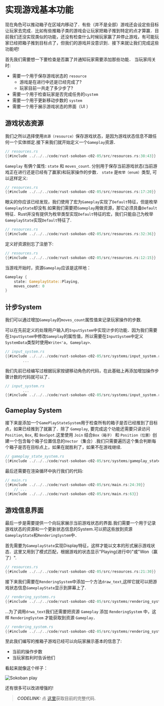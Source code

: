 # 实现游戏基本功能

现在角色可以推动箱子在区域内移动了．有些（并不是全部）游戏还会设定些目标让玩家去完成．比如有些推箱子类的游戏会让玩家把箱子推到特定的点才算赢．目前我们还没实现类似的功能，还没有检查什么时候玩家赢了并停止游戏，有可能玩家已经把箱子推到目标点了，但我们的游戏并没意识到．接下来就让我们完成这些功能吧!

首先我们需要想一下要检查是否赢了并通知玩家需要添加那些功能．
当玩家闯关时:

- 需要一个用于保存游戏状态的 `resource` 
    - 游戏是在进行中还是已经完成了?
    - 玩家目前一共走了多少步了?
- 需要一个用于检查玩家是否完成任务的`system` 
- 需要一个用于更新移动步数的 `system` 
- 需要一个用于展示游戏状态的界面（UI ）

## 游戏状态资源

我们之所以选择使用`资源（resource）`保存游戏状态，是因为游戏状态信息不跟任何一个实体绑定.接下来我们就开始定义一个`Gameplay`资源．

```rust
// resources.rs
{{#include ../../../code/rust-sokoban-c02-05/src/resources.rs:38:43}}
```

`Gameplay` 有俩个属性: `state` 和 `moves_count`. 分别用于保存当前游戏状态(当前游戏正在进行还是已经有了赢家)和玩家操作的步数． `state` 是`枚举（enum）`类型, 可以这样定义:

```rust
// resources.rs
{{#include ../../../code/rust-sokoban-c02-05/src/resources.rs:17:20}}
```

眼尖的你应该已经发现，我们使用了宏为`Gameplay`实现了`Default`特征，但是枚举`GameplayState`却没有.如果我们需要把`Gameplay`用做资源，那它必须具备`Default`特征．Rust并没有提供为枚举类型实现`Default`特征的宏，我们只能自己为枚举`GameplayState`实现`Default`特征了.

```rust
// resources.rs
{{#include ../../../code/rust-sokoban-c02-05/src/resources.rs:32:36}}
```

定义好资源别忘了注册下:

```rust
// resources.rs
{{#include ../../../code/rust-sokoban-c02-05/src/resources.rs:12:15}}
```

当游戏开始时，资源`Gameplay`应该是这样地：

```rust
Gameplay {
    state: GameplayState::Playing,
    moves_count: 0
}
```

## 计步System

我们可以通过增加`Gameplay`的`moves_count`属性值来记录玩家操作的步数.

可以在先前定义的处理用户输入的`InputSystem`中实现计步的功能．因为我们需要在`InputSystem`中修改`Gameplay`的属性值，所以需要在`InputSystem`中定义`SystemData`类型时使用`Write<'a, Gameplay>`.

```rust
// input_system.rs
{{#include ../../../code/rust-sokoban-c02-05/src/systems/input_system.rs:0:25}}
        ...
```

我们先前已经编写过根据玩家按键移动角色的代码，在此基础上再添加增加操作步骤计数的代码就可以了．

```rust
// input_system.rs
        ...
{{#include ../../../code/rust-sokoban-c02-05/src/systems/input_system.rs:83:105}}
```

## Gameplay System

接下来是添加一个`GamePlayStateSystem`用于检查所有的箱子是否已经推到了目标点，如果已经推到了就赢了．除了 `Gameplay`, 要完成这个功能还需要只读访问`Position`, `Box`, 和 `BoxSpot`.这里使用 `Join`  结合`Box（箱子）` 和 `Position（位置）`创建一个包含每个箱子位置信息的`Vector`（集合）.我们只需要遍历这个集合判断每个箱子是否在目标点上，如果在就胜利了，如果不在游戏继续.

```rust
// gameplay_state_system.rs
{{#include ../../../code/rust-sokoban-c02-05/src/systems/gameplay_state_system.rs::}}
```

最后还需要在渲染循环中执行我们的代码:

```rust
// main.rs
{{#include ../../../code/rust-sokoban-c02-05/src/main.rs:24:39}}
    // ...
{{#include ../../../code/rust-sokoban-c02-05/src/main.rs:63}}
```


## 游戏信息界面

最后一步是需要提供一个向玩家展示当前游戏状态的界面.我们需要一个用于记录游戏状态的资源和一个更新状态信息的System.可以把这些放到资源`GameplayState`和`RenderingSystem`中．

首先需要为`GameplayState`实现Display特征，这样才能以文本的形式展示游戏状态．这里又用到了模式匹配，根据游戏的状态显示"Playing(进行中)"或"Won（赢了）".

```rust
// resources.rs
{{#include ../../../code/rust-sokoban-c02-05/src/resources.rs:21:30}}
```

接下来我们需要在`RenderingSystem`中添加一个方法`draw_text`,这样它就可以把游戏状态信息`GameplayState`显示到屏幕上了.

```rust
// rendering_systems.rs
{{#include ../../../code/rust-sokoban-c02-05/src/systems/rendering_system.rs:16:32}}
```

...为了调用`drwa_text`我们还需要把资源 `Gameplay` 添加 `RenderingSystem` 中，这样 `RenderingSystem` 才能获取到资源 `Gameplay`．

```rust
// rendering_system.rs
{{#include ../../../code/rust-sokoban-c02-05/src/systems/rendering_system.rs:35:71}}
```

至此我们编写的推箱子游戏已经可以向玩家展示基本的信息了:

- 当前的操作步数
- 当玩家胜利时告诉他们

看起来就像这个样子：

![Sokoban play](./images/moves.gif)


还有很多可以改进增强的!

> **_CODELINK:_**  点 [这里](https://github.com/open-mit/rust-sokoban/tree/master/code/rust-sokoban-c02-05)获取目前的完整代码.
